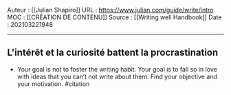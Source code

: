 Auteur : [[Julian Shapiro]]
URL : https://www.julian.com/guide/write/intro
MOC : [[CRÉATION DE CONTENU]]
Source : [[Writing well Handbook]]
Date : 202103221948
***

## L'intérêt et la curiosité battent la procrastination
-   Your goal is not to foster the writing habit. Your goal is to fall so in love with ideas that you can’t not write about them. Find your objective and your motivation. #citation